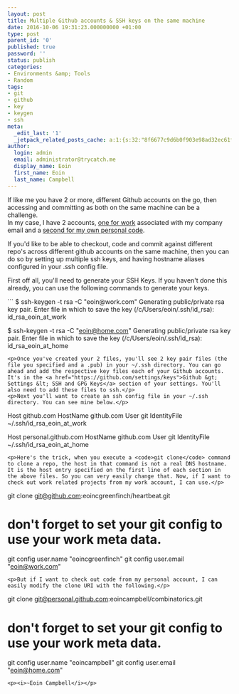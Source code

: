 ```yaml
---
layout: post
title: Multiple Github accounts & SSH keys on the same machine
date: 2016-10-06 19:31:23.000000000 +01:00
type: post
parent_id: '0'
published: true
password: ''
status: publish
categories:
- Environments &amp; Tools
- Random
tags:
- git
- github
- key
- keygen
- ssh
meta:
  _edit_last: '1'
  _jetpack_related_posts_cache: a:1:{s:32:"8f6677c9d6b0f903e98ad32ec61f8deb";a:2:{s:7:"expires";i:1525303672;s:7:"payload";a:0:{}}}
author:
  login: admin
  email: administrator@trycatch.me
  display_name: Eoin
  first_name: Eoin
  last_name: Campbell
---
```

<p>If like me you have 2 or more, different Github accounts on the go, then accessing and committing as both on the same machine can be a challenge.<br />
In my case, I have 2 accounts, <a href="https://github.com/eoincgreenfinch">one for work</a> associated with my company email and a <a href="https://github.com/eoincampbell">second for my own personal code</a>.</p>
<p>If you'd like to be able to checkout, code and commit against different repo's across different github accounts on the same machine, then you can do so by setting up multiple ssh keys, and having hostname aliases configured in your .ssh config file.</p>
<p>First off all, you'll need to generate your SSH Keys. If you haven't done this already, you can use the following commands to generate your keys.</p>
```
$ ssh-keygen -t rsa -C "eoin@work.com"
Generating public/private rsa key pair.
Enter file in which to save the key (/c/Users/eoin/.ssh/id_rsa): id_rsa_eoin_at_work

$ ssh-keygen -t rsa -C "eoin@home.com"
Generating public/private rsa key pair.
Enter file in which to save the key (/c/Users/eoin/.ssh/id_rsa): id_rsa_eoin_at_home

```
<p>Once you've created your 2 files, you'll see 2 key pair files (the file you specified and a .pub) in your ~/.ssh directory. You can go ahead and add the respective key files each of your Github accounts. It's in the <a href="https://github.com/settings/keys">Github &gt; Settings &lt; SSH and GPG Keys</a> section of your settings. You'll also need to add these files to ssh.</p>
<p>Next you'll want to create an ssh config file in your ~/.ssh directory. You can see mine below.</p>
```
Host github.com
    HostName github.com
    User git
    IdentityFile ~/.ssh/id_rsa_eoin_at_work

Host personal.github.com
    HostName github.com
    User git
    IdentityFile ~/.ssh/id_rsa_eoin_at_home
```
<p>Here's the trick, when you execute a <code>git clone</code> command to clone a repo, the host in that command is not a real DNS hostname. It is the host entry specified on the first line of each section in the above files. So you can very easily change that. Now, if I want to check out work related projects from my work account, I can use.</p>
```
git clone git@github.com:eoincgreenfinch/heartbeat.git

# don't forget to set your git config to use your work meta data.
git config user.name "eoincgreenfinch"
git config user.email "eoin@work.com" 

```
<p>But if I want to check out code from my personal account, I can easily modify the clone URI with the following.</p>
```
git clone git@personal.github.com:eoincampbell/combinatorics.git

# don't forget to set your git config to use your work meta data.
git config user.name "eoincampbell"
git config user.email "eoin@home.com" 
```
<p><i>~Eoin Campbell</i></p>
